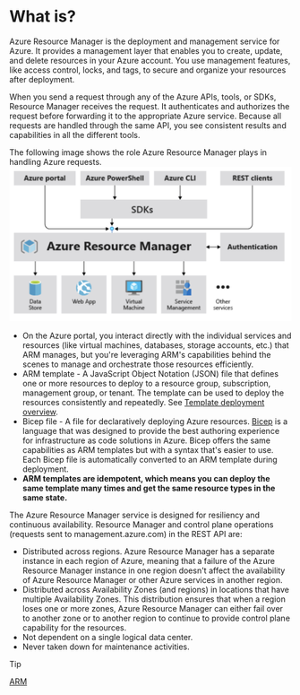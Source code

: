 # What is?

Azure Resource Manager is the deployment and management service for Azure. It provides a management layer that enables you to create, update, and delete resources in your Azure account. You use management features, like access control, locks, and tags, to secure and organize your resources after deployment.

When you send a request through any of the Azure APIs, tools, or SDKs, Resource Manager receives the request. It authenticates and authorizes the request before forwarding it to the appropriate Azure service. Because all requests are handled through the same API, you see consistent results and capabilities in all the different tools.

The following image shows the role Azure Resource Manager plays in handling Azure requests.
![img](./img/arm.png "ARM Service")

- On the Azure portal, you interact directly with the individual services and resources (like virtual machines, databases, storage accounts, etc.) that ARM manages, but you're leveraging ARM's capabilities behind the scenes to manage and orchestrate those resources efficiently.
- ARM template - A JavaScript Object Notation (JSON) file that defines one or more resources to deploy to a resource group, subscription, management group, or tenant. The template can be used to deploy the resources consistently and repeatedly. See [Template deployment overview](https://learn.microsoft.com/en-us/azure/azure-resource-manager/templates/overview).
- Bicep file - A file for declaratively deploying Azure resources. [Bicep](../Extras/What%20is%20bicep.md) is a language that was designed to provide the best authoring experience for infrastructure as code solutions in Azure. Bicep offers the same capabilities as ARM templates but with a syntax that's easier to use. Each Bicep file is automatically converted to an ARM template during deployment.
- __ARM templates are idempotent, which means you can deploy the same template many times and get the same resource types in the same state.__

The Azure Resource Manager service is designed for resiliency and continuous availability. Resource Manager and control plane operations (requests sent to management.azure.com) in the REST API are:

- Distributed across regions. Azure Resource Manager has a separate instance in each region of Azure, meaning that a failure of the Azure Resource Manager instance in one region doesn't affect the availability of Azure Resource Manager or other Azure services in another region.
- Distributed across Availability Zones (and regions) in locations that have multiple Availability Zones. This distribution ensures that when a region loses one or more zones, Azure Resource Manager can either fail over to another zone or to another region to continue to provide control plane capability for the resources.
- Not dependent on a single logical data center.
- Never taken down for maintenance activities.

>[!TIP]
> [ARM](https://learn.microsoft.com/en-us/azure/azure-resource-manager/management/overview)
